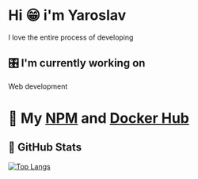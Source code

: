 # Hi   😁    i'm Yaroslav 
I love the entire process of developing
## 🎛 I'm currently working on
Web development
# 📎 My [NPM](https://www.npmjs.com/~yaroslavxx) and [Docker Hub](https://hub.docker.com/u/yaroslavx)
## 🥬  GitHub Stats
[![Top Langs](https://github-readme-stats.vercel.app/api/top-langs/?username=yaroslavx&layout=compact)](https://github.com/anuraghazra/github-readme-stats)

